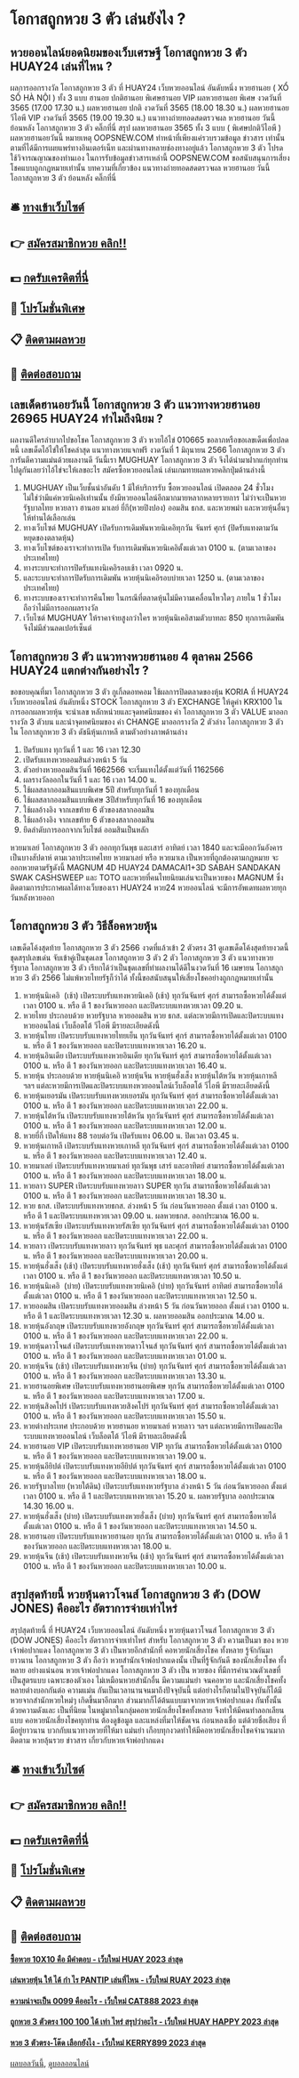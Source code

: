 # โอกาสถูกหวย 3 ตัว เล่นยังไง ?
## หวยออนไลน์ยอดนิยมของเว็บเศรษฐี โอกาสถูกหวย 3 ตัว HUAY24 เล่นที่ไหน ?
ผลการออกรางวัล โอกาสถูกหวย 3 ตัว ที่ HUAY24 เว็บหวยออนไลน์ อันดับหนึ่ง หวยฮานอย ( XỔ SỐ HÀ NỘI ) ทั้ง 3 แบบ ฮานอย ปกติฮานอย พิเศษฮานอย VIP
ผลหวยฮานอย พิเศษ งวดวันที่ 3565 (17.00 17.30 น.)
ผลหวยฮานอย ปกติ งวดวันที่ 3565 (18.00 18.30 น.)
ผลหวยฮานอย วีไอพี VIP งวดวันที่ 3565 (19.00 19.30 น.)
 แนวทางถ่ายทอดสดตรวจผล หวยฮานอย วันนี้ ย้อนหลัง โอกาสถูกหวย 3 ตัว คลิ๊กที่นี่ 
สรุป ผลหวยฮานอย 3565 ทั้ง 3 แบบ ( พิเศษปกติวีไอพี ) ผลหวยฮานอยวันนี้
หมายเหตุ OOPSNEW.COM ทำหน้าที่เพียงแค่รวบรวมข้อมูล ข่าวสาร เท่านั้น ตามที่ได้มีการเผยแพร่ทางอินเตอร์เน็ท และผ่านทางหลายช่องทางอยู่แล้ว โอกาสถูกหวย 3 ตัว โปรดใช้วิจารณญาณของท่านเอง ในการรับข้อมูลข่าวสารเหล่านี้ OOPSNEW.COM ขอสนับสนุนการเสี่ยงโชคแบบถูกกฎหมายเท่านั้น
บทความที่เกี่ยวข้อง
แนวทางถ่ายทอดสดตรวจผล หวยฮานอย วันนี้ โอกาสถูกหวย 3 ตัว ย้อนหลัง คลิ๊กที่นี่

## 🛎 [ทางเข้าเว็บไซต์](https://bit.ly/3BG5bNw)
## 👉 [สมัครสมาชิกหวย คลิก!!](https://bit.ly/3BG5bNw)
## 💵 [กดรับเครดิตที่นี่](https://bit.ly/3C3mvgS)
## 👑 [โปรโมชั่นพิเศษ](https://bit.ly/3C3mvgS)
## 📋 [ติดตามผลหวย](https://bit.ly/3C3mvgS)
## 📱 [ติดต่อสอบถาม](https://bit.ly/3C3mvgS)

## เลขเด็ดฮานอยวันนี้ โอกาสถูกหวย 3 ตัว แนวทางหวยฮานอย 26965 HUAY24 ทำไมถึงนิยม ?
ผลงานดีใครลำบากไปขอโชค โอกาสถูกหวย 3 ตัว หวยไอ้ไข่ 010665 ขอลาภหรือขอเลขเด็ดเพื่อปลดหนี้ เลขเด็ดไอ้ไข่ให้โชคล่าสุด แนวทางหวยแจกฟรี งวดวันที่ 1 มิถุนายน 2566 โอกาสถูกหวย 3 ตัว การันตีความแม่นด้วยผลงานดี วันนี้เรา MUGHUAY โอกาสถูกหวย 3 ตัว จึงได้นำมาฝากแก่ทุกท่าน ไปดูกันเลยว่าไอ้ไข่จะให้เลขอะไร
สมัครซื้อหวยออนไลน์ เล่นเกมทายผลหวยคลิกปุ่มด้านล่างนี้
1. MUGHUAY เป็นเว็บชั้นนำอันดับ 1 มีให้บริการรับ ซื้อหวยออนไลน์ เปิดตลอด 24 ชั่วโมง ไม่ใช่ว่ามีแค่หวยนิเคอิเท่านนั้น ยังมีหวยออนไลน์อีกมากมายหลากหลายรายการ ไม่ว่าจะเป็นหวยรัฐบาลไทย หวยลาว ฮานอย มาเลย์ ยี่กี(หวยปิงปอง) ออมสิน ธกส. และหวยพม่า และหวยหุ้นอื่นๆ ให้ท่านได้เลือกเล่น
2. ทางเว็บไซต์ MUGHUAY เปิดรับการเดิมพันหวยนิเคอิทุกวัน จันทร์ ศุกร์ (ปิดรับแทงตามวันหยุดของตลาดหุ้น)
3. ทางเว็บไซต์ของเราจะทำการเปิด รับการเดิมพันหวยนิเคอิตั้งแต่เวลา 0100 น. (ตามเวลาของประเทศไทย)
4. ทางระบบจะทำการปิดรับแทงนิเคอิรอบเช้า เวลา 0920 น.
5. และระบบจะทำการปิดรับการเดิมพัน หวยหุ้นนิเคอิรอบบ่ายเวลา 1250 น. (ตามเวลาของประเทศไทย)
6. ทางระบบของเราจะทำการคืนโพย ในกรณีที่ตลาดหุ้นไม่มีความเคลื่อนไหวใดๆ ภายใน 1 ชั่วโมง ถือว่าไม่มีการออกผลรางวัล
7. เว็บไซต์ MUGHUAY ให้ราคาจ่ายสูงกว่าใคร หวยหุ้นนิเคอิสามตัวบาทละ 850 ทุกการเดิมพันจึงไม่มีส่วนลดเปอร์เซ็นต์

## โอกาสถูกหวย 3 ตัว แนวทางหวยฮานอย 4 ตุลาคม 2566 HUAY24 แตกต่างกันอย่างไร ?
ขอขอบคุณที่มา โอกาสถูกหวย 3 ตัว กูเกิ้ลดอทคอม
ใช้ผลการปิดตลาดของหุ้น KORIA ที่ HUAY24 เว็บหวยออนไลน์ อันดับหนึ่ง STOCK โอกาสถูกหวย 3 ตัว EXCHANGE ให้ดูค่า KRX100
ในการออกผลหวยหุ้น จะนำเลข หลักหน่วยและจุดทศนิยมของ ค่า โอกาสถูกหวย 3 ตัว VALUE มาออกรางวัล 3 ตัวบน และนำจุดทศนิยมของ ค่า CHANGE มาออกรางวัล 2 ตัวล่าง โอกาสถูกหวย 3 ตัว ใน โอกาสถูกหวย 3 ตัว ดัชนีหุ้นเกาหลี ตามตัวอย่างภาพด้านล่าง
1. ปิดรับแทง ทุกวันที่ 1 และ 16 เวลา 12.30
2. เปิดรับเเทงหวยออมสินล่วงหน้า 5 วัน
3. ตัวอย่างหวยออมสินวันที่ 1662566 จะเริ่มแทงได้ตั้งแต่วันที่ 1162566
4. ผลรางวัลออกในวันที่ 1 และ 16 เวลา 14.00 น.
5. ใช้ผลสลากออมสินแบบพิเศษ 5ปี สำหรับทุกวันที่ 1 ของทุกเดือน
6. ใช้ผลสลากออมสินแบบพิเศษ 3ปีสำหรับทุกวันที่ 16 ของทุกเดือน
7. ใช้ผลอ้างอิง จากเลขท้าย 6 ตัวของสลากออมสิน
8. ใช้ผลอ้างอิง จากเลขท้าย 6 ตัวของสลากออมสิน
9. ยึดลำดับการออกจากเว็บไซต์ ออมสินเป็นหลัก

หวยมาเลย์ โอกาสถูกหวย 3 ตัว ออกทุกวันพุธ และเสาร์ อาทิตย์ เวลา 1840 และจะมีออกวันอังคารเป็นบางสัปดาห์ ตามเวลาประเทศไทย หวยมาเลย์ หรือ หวยมาเล เป็นหวยที่ถูกต้องตามกฏหมาย จะออกหวยตามรัฐดังนี้ MAGNUM 4D HUAY24 DAMACAI1+3D SABAH SANDAKAN SWAK CASHSWEEP และ TOTO และหวยที่คนไทยนิยมเล่นจะเป็นหวยของ MAGNUM ซึ่งติดตามการประกาศผลได้ทางเว็บของเรา HUAY24 หวย24 หวยออนไลน์ จะมีการอัพเดทผลหวยทุกวันหลังหวยออก

## โอกาสถูกหวย 3 ตัว วิธีล็อคหวยหุ้น
เลขเด็ดโค้งสุดท้าย โอกาสถูกหวย 3 ตัว 2566 งวดที่แล้วเข้า 2 ตัวตรง 31 ดูเลขเด็ดโค้งสุดท้ายงวดนี้ ชุดสรุปเลขเด่น จับเข้าคู่เป็นชุดเลข โอกาสถูกหวย 3 ตัว 2 ตัว โอกาสถูกหวย 3 ตัว แนวทางหวยรัฐบาล โอกาสถูกหวย 3 ตัว เรียกได้ว่าเป็นชุดเลขที่ทำผลงานได้ดีในงวดวันที่ 16 เมษายน โอกาสถูกหวย 3 ตัว 2566 ไม่แพ้หวยไทยรัฐก็ว่าได้ ทั้งนี้ขอสนับสนุนให้เสี่ยงโชคอย่างถูกกฎหมายเท่านั้น
1. หวยหุ้นนิเคอิ  (เช้า) เปิดระบบรับแทงหวยนิเคอิ (เช้า) ทุกวันจันทร์ ศุกร์ สามารถซื้อหวยได้ตั้งแต่เวลา 0100 น. หรือ ตี 1 ของวันหวยออก และปิดระบบแทงหวยเวลา 09.20 น.
2. หวยไทย ประกอบด้วย หวยรัฐบาล หวยออมสิน หวย ธกส. แต่ละหวยมีการเปิดและปิดระบบแทงหวยออนไลน์ เว็บล็อตโต้ วีไอพี มีรายละเอียดดังนี้
3. หวยหุ้นไทย เปิดระบบรับแทงหวยไทยเย็น ทุกวันจันทร์ ศุกร์ สามารถซื้อหวยได้ตั้งแต่เวลา 0100 น. หรือ ตี 1 ของวันหวยออก และปิดระบบแทงหวยเวลา 16.20 น.
4. หวยหุ้นอินเดีย เปิดระบบรับแทงหวยอินเดีย ทุกวันจันทร์ ศุกร์ สามารถซื้อหวยได้ตั้งแต่เวลา 0100 น. หรือ ตี 1 ของวันหวยออก และปิดระบบแทงหวยเวลา 16.40 น.
5. หวยหุ้น ประกอบด้วย หวยหุ้นนิเคอิ หวยหุ้นจีน หวยหุ้นฮั่งเส็ง หวยหุ้นไต้หวัน หวยหุ้นเกาหลี ฯลฯ แต่ละหวยมีการเปิดและปิดระบบแทงหวยออนไลน์เว็บล็อตโต้ วีไอพี มีรายละเอียดดังนี้
6. หวยหุ้นเยอรมัน เปิดระบบรับแทงหวยเยอรมัน ทุกวันจันทร์ ศุกร์ สามารถซื้อหวยได้ตั้งแต่เวลา 0100 น. หรือ ตี 1 ของวันหวยออก และปิดระบบแทงหวยเวลา 22.00 น.
7. หวยหุ้นไต้หวัน เปิดระบบรับแทงหวยไต้หวัน ทุกวันจันทร์ ศุกร์ สามารถซื้อหวยได้ตั้งแต่เวลา 0100 น. หรือ ตี 1 ของวันหวยออก และปิดระบบแทงหวยเวลา 12.00 น.
8. หวยยี่กี่ เปิดให้แทง 88 รอบต่อวัน เปิดรับแทง 06.00 น. ปิดเวลา 03.45 น.
9. หวยหุ้นเกาหลี เปิดระบบรับแทงหวยเกาหลี ทุกวันจันทร์ ศุกร์ สามารถซื้อหวยได้ตั้งแต่เวลา 0100 น. หรือ ตี 1 ของวันหวยออก และปิดระบบแทงหวยเวลา 12.40 น.
10. หวยมาเลย์ เปิดระบบรับแทงหวยมาเลย์ ทุกวันพุธ เสาร์ และอาทิตย์ สามารถซื้อหวยได้ตั้งแต่เวลา 0100 น. หรือ ตี 1 ของวันหวยออก และปิดระบบแทงหวยเวลา 18.00 น.
11. หวยลาว SUPER เปิดระบบรับแทงหวยลาว SUPER ทุกวัน สามารถซื้อหวยได้ตั้งแต่เวลา 0100 น. หรือ ตี 1 ของวันหวยออก และปิดระบบแทงหวยเวลา 18.30 น.
12. หวย ธกส. เปิดระบบรับแทงหวยธกส. ล่วงหน้า 5 วัน ก่อนวันหวยออก ตั้งแต่ เวลา 0100 น. หรือ ตี 1 และปิดระบบแทงหวยเวลา 09.00 น. ผลหวยธกส. ออกประมาณ 16.00 น.
13. หวยหุ้นรัสเซีย เปิดระบบรับแทงหวยรัสเซีย ทุกวันจันทร์ ศุกร์ สามารถซื้อหวยได้ตั้งแต่เวลา 0100 น. หรือ ตี 1 ของวันหวยออก และปิดระบบแทงหวยเวลา 22.00 น.
14. หวยลาว เปิดระบบรับแทงหวยลาว ทุกวันจันทร์ พุธ และศุกร์ สามารถซื้อหวยได้ตั้งแต่เวลา 0100 น. หรือ ตี 1 ของวันหวยออก และปิดระบบแทงหวยเวลา 20.00 น.
15. หวยหุ้นฮั่งเส็ง (เช้า) เปิดระบบรับแทงหวยฮั่งเส็ง (เช้า) ทุกวันจันทร์ ศุกร์ สามารถซื้อหวยได้ตั้งแต่เวลา 0100 น. หรือ ตี 1 ของวันหวยออก และปิดระบบแทงหวยเวลา 10.50 น.
16. หวยหุ้นนิเคอิ  (บ่าย) เปิดระบบรับแทงหวยนิเคอิ (บ่าย) ทุกวันจันทร์ อาทิตย์ สามารถซื้อหวยได้ตั้งแต่เวลา 0100 น. หรือ ตี 1 ของวันหวยออก และปิดระบบแทงหวยเวลา 12.50 น.
17. หวยออมสิน เปิดระบบรับแทงหวยออมสิน ล่วงหน้า 5 วัน ก่อนวันหวยออก ตั้งแต่ เวลา 0100 น. หรือ ตี 1 และปิดระบบแทงหวยเวลา 12.30 น. ผลหวยออมสิน ออกประมาณ 14.00 น.
18. หวยหุ้นอังกฤษ เปิดระบบรับแทงหวยอังกฤษ ทุกวันจันทร์ ศุกร์ สามารถซื้อหวยได้ตั้งแต่เวลา 0100 น. หรือ ตี 1 ของวันหวยออก และปิดระบบแทงหวยเวลา 22.00 น.
19. หวยหุ้นดาวโจนส์ เปิดระบบรับแทงหวยดาวโจนส์ ทุกวันจันทร์ ศุกร์ สามารถซื้อหวยได้ตั้งแต่เวลา 0100 น. หรือ ตี 1 ของวันหวยออก และปิดระบบแทงหวยเวลา 01.00 น.
20. หวยหุ้นจีน (เช้า) เปิดระบบรับแทงหวยจีน (บ่าย) ทุกวันจันทร์ ศุกร์ สามารถซื้อหวยได้ตั้งแต่เวลา 0100 น. หรือ ตี 1 ของวันหวยออก และปิดระบบแทงหวยเวลา 13.30 น.
21. หวยฮานอยพิเศษ เปิดระบบรับแทงหวยฮานอยพิเศษ ทุกวัน สามารถซื้อหวยได้ตั้งแต่เวลา 0100 น. หรือ ตี 1 ของวันหวยออก และปิดระบบแทงหวยเวลา 17.00 น.
22. หวยหุ้นสิงคโปร์ เปิดระบบรับแทงหวยสิงคโปร์ ทุกวันจันทร์ ศุกร์ สามารถซื้อหวยได้ตั้งแต่เวลา 0100 น. หรือ ตี 1 ของวันหวยออก และปิดระบบแทงหวยเวลา 15.50 น.
23. หวยต่างประเทศ ประกอบด้วย หวยฮานอย หวยมาเลย์ หวยลาว ฯลฯ แต่ละหวยมีการเปิดและปิดระบบแทงหวยออนไลน์ เว็บล็อตโต้ วีไอพี มีรายละเอียดดังนี้
24. หวยฮานอย VIP เปิดระบบรับแทงหวยฮานอย VIP ทุกวัน สามารถซื้อหวยได้ตั้งแต่เวลา 0100 น. หรือ ตี 1 ของวันหวยออก และปิดระบบแทงหวยเวลา 19.00 น.
25. หวยหุ้นอียิปต์ เปิดระบบรับแทงหวยอียิปต์ ทุกวันจันทร์ ศุกร์ สามารถซื้อหวยได้ตั้งแต่เวลา 0100 น. หรือ ตี 1 ของวันหวยออก และปิดระบบแทงหวยเวลา 18.00 น.
26. หวยรัฐบาลไทย (หวยใต้ดิน) เปิดระบบรับแทงหวยรัฐบาล ล่วงหน้า 5 วัน ก่อนวันหวยออก ตั้งแต่ เวลา 0100 น. หรือ ตี 1 และปิดระบบแทงหวยเวลา 15.20 น. ผลหวยรัฐบาล ออกประมาณ 14.30 16.00 น.
27. หวยหุ้นฮั่งเส็ง (บ่าย) เปิดระบบรับแทงหวยฮั่งเส็ง (บ่าย) ทุกวันจันทร์ ศุกร์ สามารถซื้อหวยได้ตั้งแต่เวลา 0100 น. หรือ ตี 1 ของวันหวยออก และปิดระบบแทงหวยเวลา 14.50 น.
28. หวยฮานอย เปิดระบบรับแทงหวยฮานอย ทุกวัน สามารถซื้อหวยได้ตั้งแต่เวลา 0100 น. หรือ ตี 1 ของวันหวยออก และปิดระบบแทงหวยเวลา 18.00 น.
29. หวยหุ้นจีน (เช้า) เปิดระบบรับแทงหวยจีน (เช้า) ทุกวันจันทร์ ศุกร์ สามารถซื้อหวยได้ตั้งแต่เวลา 0100 น. หรือ ตี 1 ของวันหวยออก และปิดระบบแทงหวยเวลา 10.00 น.

## สรุปสุดท้ายนี้ หวยหุ้นดาวโจนส์ โอกาสถูกหวย 3 ตัว (DOW JONES) คืออะไร อัตราการจ่ายเท่าไหร่
สรุปสุดท้ายนี้ ที่ HUAY24 เว็บหวยออนไลน์ อันดับหนึ่ง หวยหุ้นดาวโจนส์ โอกาสถูกหวย 3 ตัว (DOW JONES) คืออะไร อัตราการจ่ายเท่าไหร่ สำหรับ โอกาสถูกหวย 3 ตัว ความเป็นมา ของ หวยเจ้าพ่อปากแดง โอกาสถูกหวย 3 ตัว เป็นหวยอีกสำนักที่ คอหวยนักเสี่ยงโชค ทั้งหลาย รู้จักกันมายาวนาน โอกาสถูกหวย 3 ตัว ถือว่า หวยสำนักเจ้าพ่อปากแดงนั้น เป็นที่รู้จักกันดี ของนักเสี่ยงโชค ทั้งหลาย อย่างแน่นอน หวยเจ้าพ่อปากแดง โอกาสถูกหวย 3 ตัว เป็น หวยซอง ที่มีการคำนวณตัวเลขที่ เป็นสูตรแบบ เฉพาะของตัวเอง ไม่เหมือนหวยสำนักอื่น มีความแม่นยำ จนคอหวย และนักเสี่ยงโชคทั้งหลายต่างบอกกันต่อ ความแม่น กันเป็นเวลานานจนมาถึงปัจจุบันนี้
แต่อย่างไรก็ตามในปัจจุบันก็ได้มี หวยจากสำนักหวยใหม่ๆ เกิดขึ้นมาอีกมาก ส่วนมากก็ได้ต้นแบบมาจากหวยเจ้าพ่อปากแดง กันทั้งนั้น ด้วยความดังและ เป็นที่นิยม ในหมู่มากในกลุ่มคอหวยนักเสี่ยงโชคทั้งหลาย จึงทำให้มีคนทำลอกเลียนแบบ
คอหวยนักเสี่ยงโชคทุกท่าน ต้องดูข้อมูล และแหล่งที่มาให้ชัดเจน ก่อนหลงเชื่อ แต่ด้วยชื่อเสียง ที่มีอยู่ยาวนาน บวกกับแนวทางหวยที่ให้มา แม่นยำ เกือบทุกงวดทำให้มีคอหวยนักเสี่ยงโชคจำนวนมาก ติดตาม หวยลุ้นรวย ข่าวสาร เกี่ยวกับหวยเจ้าพ่อปากแดง

## 🛎 [ทางเข้าเว็บไซต์](https://bit.ly/3BG5bNw)
## 👉 [สมัครสมาชิกหวย คลิก!!](https://bit.ly/3BG5bNw)
## 💵 [กดรับเครดิตที่นี่](https://bit.ly/3C3mvgS)
## 👑 [โปรโมชั่นพิเศษ](https://bit.ly/3C3mvgS)
## 📋 [ติดตามผลหวย](https://bit.ly/3C3mvgS)
## 📱 [ติดต่อสอบถาม](https://bit.ly/3C3mvgS)

#### [ซื้อหวย 10X10 คือ มีคำตอบ - เว็บใหม่ HUAY 2023 ล่าสุด](https://atom.io/themes/ซื้อหวย%2010x10%20คือ%20มีคำตอบ%20-%20เว็บใหม่%20huay%202023%20ล่าสุด)
#### [เล่นหวยหุ้น ให้ ได้ กํา ไร PANTIP เล่นที่ไหน - เว็บใหม่ RUAY 2023 ล่าสุด](https://atom.io/themes/เล่นหวยหุ้น%20ให้%20ได้%20กํา%20ไร%20pantip%20เล่นที่ไหน%20-%20เว็บใหม่%20ruay%202023%20ล่าสุด)
#### [ความน่าจะเป็น 0099 คืออะไร - เว็บใหม่ CAT888 2023 ล่าสุด](https://atom.io/themes/ความน่าจะเป็น%200099%20คืออะไร%20-%20เว็บใหม่%20cat888%202023%20ล่าสุด)
#### [ถูกหวย 3 ตัวตรง 100 100 ได้ เท่า ไหร่ สรุปว่าอะไร - เว็บใหม่ HUAY HAPPY 2023 ล่าสุด](https://atom.io/themes/ถูกหวย%203%20ตัวตรง%20100%20100%20ได้%20เท่า%20ไหร่%20สรุปว่าอะไร%20-%20เว็บใหม่%20huay%20happy%202023%20ล่าสุด)
#### [หวย 3 ตัวตรง-โต๊ด เลือกยังไง - เว็บใหม่ KERRY899 2023 ล่าสุด](https://atom.io/themes/หวย%203%20ตัวตรง-โต๊ด%20เลือกยังไง%20-%20เว็บใหม่%20kerry899%202023%20ล่าสุด)

[ผลบอลวันนี้](https://siamsport.tv "ผลบอลวันนี้"), [ดูบอลออนไลน์](https://siamsport.tv/ดูบอลสด "ดูบอลออนไลน์")